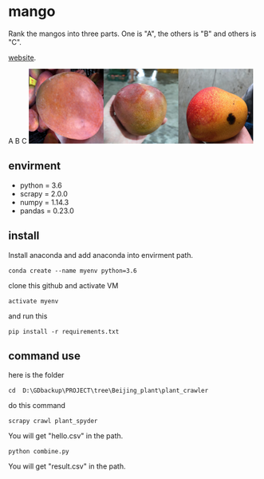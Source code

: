 # mango
 
Rank the mangos into three parts. One is "A", the others is "B" and others is "C".

[website](https://aidea-web.tw/aicup_mango).

A              B                   C
<img width="150" height="150" src="https://github.com/kaede10263/mango/blob/master/data/C1-P1_Dev/00033.jpg"/><img width="150" height="150" src="https://github.com/kaede10263/mango/blob/master/data/C1-P1_Dev/00027.jpg"/><img width="150" height="150" src="https://github.com/kaede10263/mango/blob/master/data/C1-P1_Dev/00051.jpg"/>




## envirment
*   python = 3.6
*   scrapy = 2.0.0
*   numpy = 1.14.3
*   pandas = 0.23.0

## install
Install anaconda and add anaconda into envirment path.
```
conda create --name myenv python=3.6
```

clone this github and activate VM
```
activate myenv
```

and run this 

``` 
pip install -r requirements.txt
``` 



## command use
here is the folder

``` 
cd  D:\GDbackup\PROJECT\tree\Beijing_plant\plant_crawler
```
do this command

```
scrapy crawl plant_spyder
```

You will get "hello.csv" in the path.

```
python combine.py
```

You will get "result.csv" in the path.